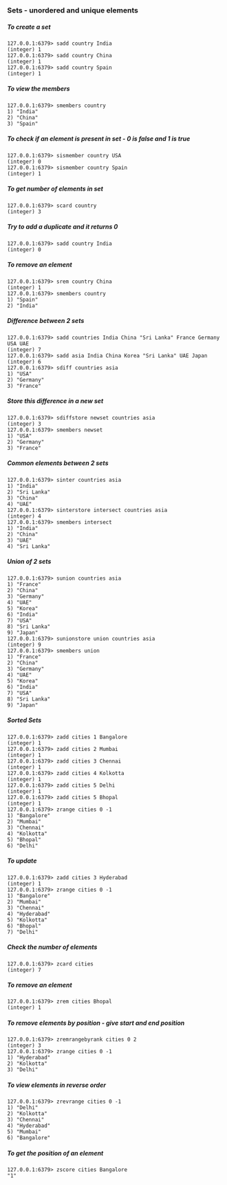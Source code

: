 ### Sets - unordered and unique elements
##### To create a set
```
127.0.0.1:6379> sadd country India
(integer) 1
127.0.0.1:6379> sadd country China
(integer) 1
127.0.0.1:6379> sadd country Spain
(integer) 1
```
##### To view the members
```
127.0.0.1:6379> smembers country
1) "India"
2) "China"
3) "Spain"
```
##### To check if an element is present in set - 0 is false and 1 is true
```
127.0.0.1:6379> sismember country USA
(integer) 0
127.0.0.1:6379> sismember country Spain
(integer) 1
```
##### To get number of elements in set
```
127.0.0.1:6379> scard country
(integer) 3

```
##### Try to add a duplicate and it returns 0
```
127.0.0.1:6379> sadd country India
(integer) 0
```
##### To remove an element
```
127.0.0.1:6379> srem country China
(integer) 1
127.0.0.1:6379> smembers country
1) "Spain"
2) "India"
```
##### Difference between 2 sets
```
127.0.0.1:6379> sadd countries India China "Sri Lanka" France Germany USA UAE
(integer) 7
127.0.0.1:6379> sadd asia India China Korea "Sri Lanka" UAE Japan
(integer) 6
127.0.0.1:6379> sdiff countries asia
1) "USA"
2) "Germany"
3) "France"
```
##### Store this difference in a new set
```
127.0.0.1:6379> sdiffstore newset countries asia
(integer) 3
127.0.0.1:6379> smembers newset
1) "USA"
2) "Germany"
3) "France"
```
##### Common elements between 2 sets
```
127.0.0.1:6379> sinter countries asia
1) "India"
2) "Sri Lanka"
3) "China"
4) "UAE"
127.0.0.1:6379> sinterstore intersect countries asia
(integer) 4
127.0.0.1:6379> smembers intersect
1) "India"
2) "China"
3) "UAE"
4) "Sri Lanka"
```
##### Union of 2 sets
```
127.0.0.1:6379> sunion countries asia
1) "France"
2) "China"
3) "Germany"
4) "UAE"
5) "Korea"
6) "India"
7) "USA"
8) "Sri Lanka"
9) "Japan"
127.0.0.1:6379> sunionstore union countries asia
(integer) 9
127.0.0.1:6379> smembers union
1) "France"
2) "China"
3) "Germany"
4) "UAE"
5) "Korea"
6) "India"
7) "USA"
8) "Sri Lanka"
9) "Japan"
```

##### Sorted Sets
```
127.0.0.1:6379> zadd cities 1 Bangalore
(integer) 1
127.0.0.1:6379> zadd cities 2 Mumbai
(integer) 1
127.0.0.1:6379> zadd cities 3 Chennai
(integer) 1
127.0.0.1:6379> zadd cities 4 Kolkotta
(integer) 1
127.0.0.1:6379> zadd cities 5 Delhi
(integer) 1
127.0.0.1:6379> zadd cities 5 Bhopal
(integer) 1
127.0.0.1:6379> zrange cities 0 -1
1) "Bangalore"
2) "Mumbai"
3) "Chennai"
4) "Kolkotta"
5) "Bhopal"
6) "Delhi"
```
##### To update
```
127.0.0.1:6379> zadd cities 3 Hyderabad
(integer) 1
127.0.0.1:6379> zrange cities 0 -1
1) "Bangalore"
2) "Mumbai"
3) "Chennai"
4) "Hyderabad"
5) "Kolkotta"
6) "Bhopal"
7) "Delhi"
```
##### Check the number of elements
```
127.0.0.1:6379> zcard cities
(integer) 7
```
##### To remove an element
```
127.0.0.1:6379> zrem cities Bhopal
(integer) 1
```
##### To remove elements by position - give start and end position
```
127.0.0.1:6379> zremrangebyrank cities 0 2
(integer) 3
127.0.0.1:6379> zrange cities 0 -1
1) "Hyderabad"
2) "Kolkotta"
3) "Delhi"
```
##### To view elements in reverse order
```
127.0.0.1:6379> zrevrange cities 0 -1
1) "Delhi"
2) "Kolkotta"
3) "Chennai"
4) "Hyderabad"
5) "Mumbai"
6) "Bangalore"
```
##### To get the position of an element
```
127.0.0.1:6379> zscore cities Bangalore
"1"
```
